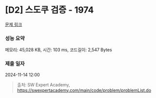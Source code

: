 # [D2] 스도쿠 검증 - 1974 

[문제 링크](https://swexpertacademy.com/main/code/problem/problemDetail.do?contestProbId=AV5Psz16AYEDFAUq) 

### 성능 요약

메모리: 45,028 KB, 시간: 103 ms, 코드길이: 2,547 Bytes

### 제출 일자

2024-11-14 12:00



> 출처: SW Expert Academy, https://swexpertacademy.com/main/code/problem/problemList.do